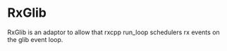 # RxGlib
RxGlib is an adaptor to allow that rxcpp run_loop schedulers rx events on the glib event loop.
